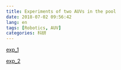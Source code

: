 ```yaml
---
title: Experiments of two AUVs in the pool
date: 2018-07-02 09:56:42
lang: en
tags: [Robotics, AUV]
categories: 科研
---
```



[exp_1](https://v.youku.com/v_show/id_XMzY5OTA2NTMwOA==.html?spm=a2hzp.8244740.0.0)

<!-- more -->

[exp_2](https://v.youku.com/v_show/id_XMzY5OTA2NzM1Mg==.html?spm=a2hzp.8244740.0.0)


